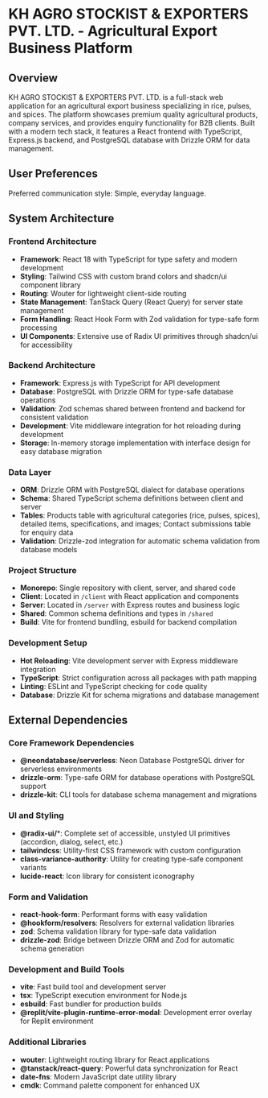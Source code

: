 # KH AGRO STOCKIST & EXPORTERS PVT. LTD. - Agricultural Export Business Platform

## Overview

KH AGRO STOCKIST & EXPORTERS PVT. LTD. is a full-stack web application for an agricultural export business specializing in rice, pulses, and spices. The platform showcases premium quality agricultural products, company services, and provides enquiry functionality for B2B clients. Built with a modern tech stack, it features a React frontend with TypeScript, Express.js backend, and PostgreSQL database with Drizzle ORM for data management.

## User Preferences

Preferred communication style: Simple, everyday language.

## System Architecture

### Frontend Architecture
- **Framework**: React 18 with TypeScript for type safety and modern development
- **Styling**: Tailwind CSS with custom brand colors and shadcn/ui component library
- **Routing**: Wouter for lightweight client-side routing
- **State Management**: TanStack Query (React Query) for server state management
- **Form Handling**: React Hook Form with Zod validation for type-safe form processing
- **UI Components**: Extensive use of Radix UI primitives through shadcn/ui for accessibility

### Backend Architecture
- **Framework**: Express.js with TypeScript for API development
- **Database**: PostgreSQL with Drizzle ORM for type-safe database operations
- **Validation**: Zod schemas shared between frontend and backend for consistent validation
- **Development**: Vite middleware integration for hot reloading during development
- **Storage**: In-memory storage implementation with interface design for easy database migration

### Data Layer
- **ORM**: Drizzle ORM with PostgreSQL dialect for database operations
- **Schema**: Shared TypeScript schema definitions between client and server
- **Tables**: Products table with agricultural categories (rice, pulses, spices), detailed items, specifications, and images; Contact submissions table for enquiry data
- **Validation**: Drizzle-zod integration for automatic schema validation from database models

### Project Structure
- **Monorepo**: Single repository with client, server, and shared code
- **Client**: Located in `/client` with React application and components
- **Server**: Located in `/server` with Express routes and business logic  
- **Shared**: Common schema definitions and types in `/shared`
- **Build**: Vite for frontend bundling, esbuild for backend compilation

### Development Setup
- **Hot Reloading**: Vite development server with Express middleware integration
- **TypeScript**: Strict configuration across all packages with path mapping
- **Linting**: ESLint and TypeScript checking for code quality
- **Database**: Drizzle Kit for schema migrations and database management

## External Dependencies

### Core Framework Dependencies
- **@neondatabase/serverless**: Neon Database PostgreSQL driver for serverless environments
- **drizzle-orm**: Type-safe ORM for database operations with PostgreSQL support
- **drizzle-kit**: CLI tools for database schema management and migrations

### UI and Styling
- **@radix-ui/***: Complete set of accessible, unstyled UI primitives (accordion, dialog, select, etc.)
- **tailwindcss**: Utility-first CSS framework with custom configuration
- **class-variance-authority**: Utility for creating type-safe component variants
- **lucide-react**: Icon library for consistent iconography

### Form and Validation
- **react-hook-form**: Performant forms with easy validation
- **@hookform/resolvers**: Resolvers for external validation libraries
- **zod**: Schema validation library for type-safe data validation
- **drizzle-zod**: Bridge between Drizzle ORM and Zod for automatic schema generation

### Development and Build Tools
- **vite**: Fast build tool and development server
- **tsx**: TypeScript execution environment for Node.js
- **esbuild**: Fast bundler for production builds
- **@replit/vite-plugin-runtime-error-modal**: Development error overlay for Replit environment

### Additional Libraries
- **wouter**: Lightweight routing library for React applications
- **@tanstack/react-query**: Powerful data synchronization for React
- **date-fns**: Modern JavaScript date utility library
- **cmdk**: Command palette component for enhanced UX